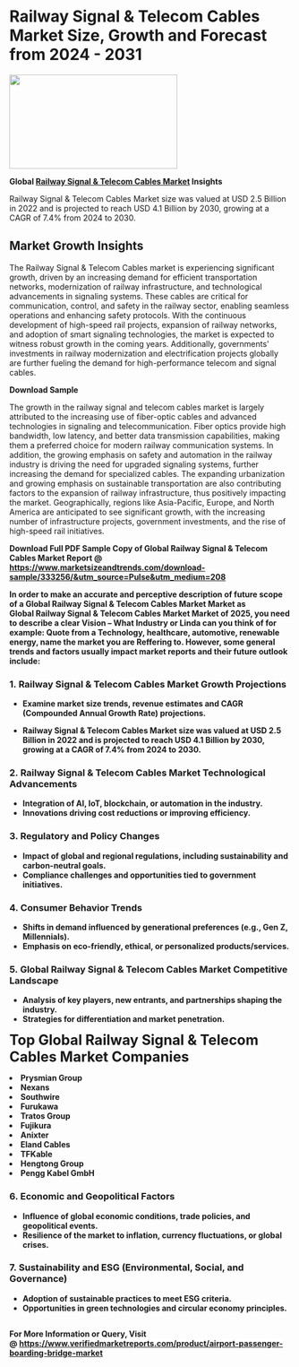 <H1>Railway Signal & Telecom Cables Market Size, Growth and Forecast from 2024 - 2031</H1><img class="aligncenter size-medium wp-image-584254" src="https://thirdeyenews.in/wp-content/uploads/2024/09/Global-Market-Research-300x168.jpeg" alt="" width="300" height="168" /><p><strong>Global&nbsp;<a href="https://www.marketsizeandtrends.com/download-sample/333256/&amp;utm_source=Pulse&amp;utm_medium=208">Railway Signal & Telecom Cables Market</a> Insights</strong></p><p>Railway Signal & Telecom Cables Market size was valued at USD 2.5 Billion in 2022 and is projected to reach USD 4.1 Billion by 2030, growing at a CAGR of 7.4% from 2024 to 2030.</p><p><h2>Market Growth Insights</h2> <p>The Railway Signal & Telecom Cables market is experiencing significant growth, driven by an increasing demand for efficient transportation networks, modernization of railway infrastructure, and technological advancements in signaling systems. These cables are critical for communication, control, and safety in the railway sector, enabling seamless operations and enhancing safety protocols. With the continuous development of high-speed rail projects, expansion of railway networks, and adoption of smart signaling technologies, the market is expected to witness robust growth in the coming years. Additionally, governments' investments in railway modernization and electrification projects globally are further fueling the demand for high-performance telecom and signal cables.</p> <p><strong>Download Sample</strong></p> <p>The growth in the railway signal and telecom cables market is largely attributed to the increasing use of fiber-optic cables and advanced technologies in signaling and telecommunication. Fiber optics provide high bandwidth, low latency, and better data transmission capabilities, making them a preferred choice for modern railway communication systems. In addition, the growing emphasis on safety and automation in the railway industry is driving the need for upgraded signaling systems, further increasing the demand for specialized cables. The expanding urbanization and growing emphasis on sustainable transportation are also contributing factors to the expansion of railway infrastructure, thus positively impacting the market. Geographically, regions like Asia-Pacific, Europe, and North America are anticipated to see significant growth, with the increasing number of infrastructure projects, government investments, and the rise of high-speed rail initiatives. <p><strong></p><p><span class=""><strong>Download Full PDF Sample Copy of Global Railway Signal & Telecom Cables Market Report</strong> @ <a href="https://www.marketsizeandtrends.com/download-sample/333256/&amp;utm_source=Pulse&amp;utm_medium=208" target="_blank">https://www.marketsizeandtrends.com/download-sample/333256/&amp;utm_source=Pulse&amp;utm_medium=208</a></span></p><p>In order to make an accurate and perceptive description of future scope of a Global&nbsp;Railway Signal & Telecom Cables Market Market as Global&nbsp;Railway Signal & Telecom Cables Market Market of 2025, you need to describe a clear Vision &ndash; What Industry or Linda can you think of for example: Quote from a Technology, healthcare, automotive, renewable energy, name the market you are Reffering to. However, some general trends and factors usually impact market reports and their future outlook include:</p><h3>1.&nbsp;<strong>Railway Signal & Telecom Cables Market Growth Projections</strong></h3><ul><li>Examine market size trends, revenue estimates and CAGR (Compounded Annual Growth Rate) projections.</li><li><p>Railway Signal & Telecom Cables Market size was valued at USD 2.5 Billion in 2022 and is projected to reach USD 4.1 Billion by 2030, growing at a CAGR of 7.4% from 2024 to 2030.</p></li></ul><h3>2.&nbsp;<strong>Railway Signal & Telecom Cables Market Technological Advancements</strong></h3><ul><li>Integration of AI, IoT, blockchain, or automation in the industry.</li><li>Innovations driving cost reductions or improving efficiency.</li></ul><h3>3.&nbsp;<strong>Regulatory and Policy Changes</strong></h3><ul><li>Impact of global and regional regulations, including sustainability and carbon-neutral goals.</li><li>Compliance challenges and opportunities tied to government initiatives.</li></ul><h3>4.&nbsp;<strong>Consumer Behavior Trends</strong></h3><ul><li>Shifts in demand influenced by generational preferences (e.g., Gen Z, Millennials).</li><li>Emphasis on eco-friendly, ethical, or personalized products/services.</li></ul><h3>5.&nbsp;<strong>Global Railway Signal & Telecom Cables Market Competitive Landscape</strong></h3><ul><li>Analysis of key players, new entrants, and partnerships shaping the industry.</li><li>Strategies for differentiation and market penetration.</li></ul><p data-pm-slice="1 1 []"><span style="color: inherit; font-family: inherit; font-size: 25px;">Top Global Railway Signal & Telecom Cables Market Companies</span></p><div class="" data-test-id=""><p><li>Prysmian Group</li><li> Nexans</li><li> Southwire</li><li> Furukawa</li><li> Tratos Group</li><li> Fujikura</li><li> Anixter</li><li> Eland Cables</li><li> TFKable</li><li> Hengtong Group</li><li> Pengg Kabel GmbH</li></p></div><h3>6.&nbsp;<strong>Economic and Geopolitical Factors</strong></h3><ul><li>Influence of global economic conditions, trade policies, and geopolitical events.</li><li>Resilience of the market to inflation, currency fluctuations, or global crises.</li></ul><h3>7.&nbsp;<strong>Sustainability and ESG (Environmental, Social, and Governance)</strong></h3><ul><li>Adoption of sustainable practices to meet ESG criteria.</li><li>Opportunities in green technologies and circular economy principles.</li></ul><h2><strong style="font-size: 14px;">For More Information or Query, Visit @&nbsp;</strong><a style="background-color: #ffffff; font-size: 14px;" href="https://www.marketsizeandtrends.com/report/railway-signal-telecom-cables-market/" target="_blank">https://www.verifiedmarketreports.com/product/airport-passenger-boarding-bridge-market</a></h2>
